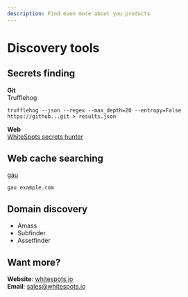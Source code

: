 ```yaml
---
description: Find even more about you products
---
```


# Discovery tools

## Secrets finding

**Git**  
Trufflehog

```text
trufflehog --json --regex --max_depth=20 --entropy=False https://github...git > results.json 
```

**Web**  
[WhiteSpots secrets hunter](https://addons.mozilla.org/en-US/firefox/addon/whitespots-dom-secrets-hunter/?src=search)

## Web cache searching

[gau](https://github.com/lc/gau)

```text
gau example.com
```

## Domain discovery

* Amass
* Subfinder
* Assetfinder

## Want more?

**Website**: [whitespots.io](https://whitespots.io/?utm=appsecwiki)   
**Email**: [sales@whitespots.io](mailto:sales@whitespots.io)



